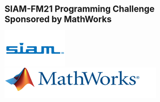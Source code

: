 # SIAM-FM21 Programming Challenge Sponsored by MathWorks


<p float="left">
  <img src="SIAM.png" width="200" height="120"/>
  <img src="MathWorks.png" width="500" height="100" /> 
</p>


